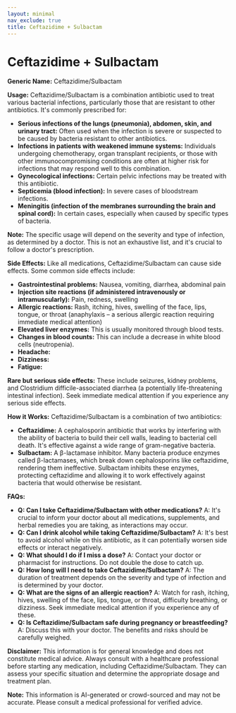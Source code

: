```yaml
---
layout: minimal
nav_exclude: true
title: Ceftazidime + Sulbactam
---
```


# Ceftazidime + Sulbactam

**Generic Name:** Ceftazidime/Sulbactam

**Usage:** Ceftazidime/Sulbactam is a combination antibiotic used to treat various bacterial infections, particularly those that are resistant to other antibiotics.  It's commonly prescribed for:

* **Serious infections of the lungs (pneumonia), abdomen, skin, and urinary tract:**  Often used when the infection is severe or suspected to be caused by bacteria resistant to other antibiotics.
* **Infections in patients with weakened immune systems:**  Individuals undergoing chemotherapy, organ transplant recipients, or those with other immunocompromising conditions are often at higher risk for infections that may respond well to this combination.
* **Gynecological infections:**  Certain pelvic infections may be treated with this antibiotic.
* **Septicemia (blood infection):**  In severe cases of bloodstream infections.
* **Meningitis (infection of the membranes surrounding the brain and spinal cord):** In certain cases, especially when caused by specific types of bacteria.

**Note:**  The specific usage will depend on the severity and type of infection, as determined by a doctor.  This is not an exhaustive list, and it's crucial to follow a doctor's prescription.


**Side Effects:**  Like all medications, Ceftazidime/Sulbactam can cause side effects. Some common side effects include:

* **Gastrointestinal problems:** Nausea, vomiting, diarrhea, abdominal pain
* **Injection site reactions (if administered intravenously or intramuscularly):** Pain, redness, swelling
* **Allergic reactions:** Rash, itching, hives, swelling of the face, lips, tongue, or throat (anaphylaxis – a serious allergic reaction requiring immediate medical attention)
* **Elevated liver enzymes:**  This is usually monitored through blood tests.
* **Changes in blood counts:**  This can include a decrease in white blood cells (neutropenia).
* **Headache:**
* **Dizziness:**
* **Fatigue:**

**Rare but serious side effects:**  These include seizures, kidney problems, and Clostridium difficile-associated diarrhea (a potentially life-threatening intestinal infection).  Seek immediate medical attention if you experience any serious side effects.


**How it Works:**  Ceftazidime/Sulbactam is a combination of two antibiotics:

* **Ceftazidime:** A cephalosporin antibiotic that works by interfering with the ability of bacteria to build their cell walls, leading to bacterial cell death. It's effective against a wide range of gram-negative bacteria.
* **Sulbactam:** A β-lactamase inhibitor.  Many bacteria produce enzymes called β-lactamases, which break down cephalosporins like ceftazidime, rendering them ineffective. Sulbactam inhibits these enzymes, protecting ceftazidime and allowing it to work effectively against bacteria that would otherwise be resistant.


**FAQs:**

* **Q: Can I take Ceftazidime/Sulbactam with other medications?** A:  It's crucial to inform your doctor about all medications, supplements, and herbal remedies you are taking, as interactions may occur.
* **Q: Can I drink alcohol while taking Ceftazidime/Sulbactam?** A:  It's best to avoid alcohol while on this antibiotic, as it can potentially worsen side effects or interact negatively.
* **Q: What should I do if I miss a dose?** A:  Contact your doctor or pharmacist for instructions.  Do not double the dose to catch up.
* **Q: How long will I need to take Ceftazidime/Sulbactam?** A:  The duration of treatment depends on the severity and type of infection and is determined by your doctor.
* **Q: What are the signs of an allergic reaction?** A:  Watch for rash, itching, hives, swelling of the face, lips, tongue, or throat, difficulty breathing, or dizziness. Seek immediate medical attention if you experience any of these.
* **Q:  Is Ceftazidime/Sulbactam safe during pregnancy or breastfeeding?** A:  Discuss this with your doctor.  The benefits and risks should be carefully weighed.


**Disclaimer:** This information is for general knowledge and does not constitute medical advice. Always consult with a healthcare professional before starting any medication, including Ceftazidime/Sulbactam.  They can assess your specific situation and determine the appropriate dosage and treatment plan.


**Note:** This information is AI-generated or crowd-sourced and may not be accurate. Please consult a medical professional for verified advice.